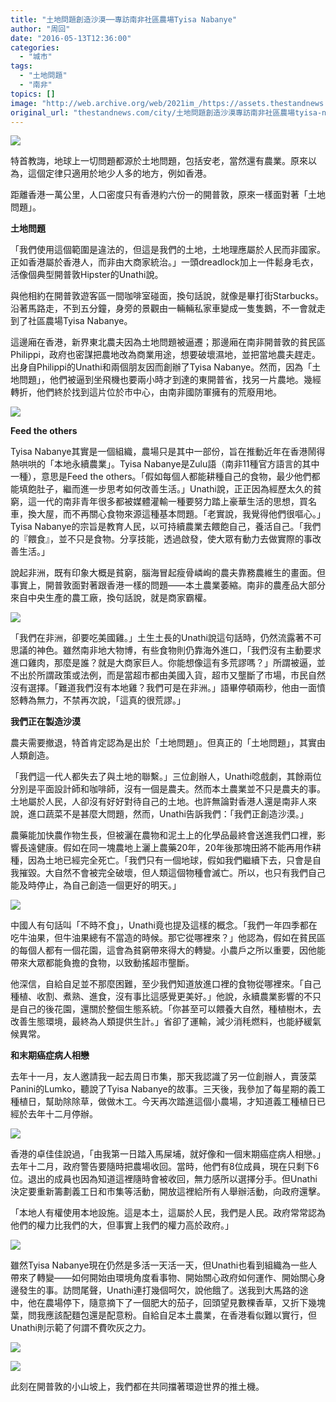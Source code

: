 ```yaml
---
title: "土地問題創造沙漠──專訪南非社區農場Tyisa Nabanye"
author: "周回"
date: "2016-05-13T12:36:00"
categories:
  - "城市"
tags:
  - "土地問題"
  - "南非"
topics: []
image: "http://web.archive.org/web/2021im_/https://assets.thestandnews.com/media/photos/13174034_10153693625701656_4131747285850544710_n_fNXpD.jpg"
original_url: "thestandnews.com/city/土地問題創造沙漠專訪南非社區農場tyisa-nabanye"
---
```

![](http://web.archive.org/web/2021im_/https://assets.thestandnews.com/media/photos/13174034_10153693625701656_4131747285850544710_n_fNXpD.jpg)

特首教誨，地球上一切問題都源於土地問題，包括安老，當然還有農業。原來以為，這個定律只適用於地少人多的地方，例如香港。

距離香港一萬公里，人口密度只有香港約六份一的開普敦，原來一樣面對著「土地問題」。

**土地問題**

「我們使用這個範圍是違法的，但這是我們的土地，土地理應屬於人民而非國家。正如香港屬於香港人，而非由大商家統治。」一頭dreadlock加上一件鬆身毛衣，活像個典型開普敦Hipster的Unathi說。

與他相約在開普敦遊客區一間咖啡室碰面，換句話說，就像是畢打街Starbucks。沿著馬路走，不到五分鐘，身旁的景觀由一輛輛私家車變成一隻隻鵝，不一會就走到了社區農場Tyisa Nabanye。

這邊廂在香港，新界東北農夫因為土地問題被逼遷；那邊廂在南非開普敦的貧民區Philippi，政府也密謀把農地改為商業用途，想要破壞濕地，並把當地農夫趕走。出身自Philippi的Unathi和兩個朋友因而創辦了Tyisa Nabanye。然而，因為「土地問題」，他們被逼到坐飛機也要兩小時才到達的東開普省，找另一片農地。幾經轉折，他們終於找到這片位於市中心，由南非國防軍擁有的荒廢用地。

![](http://web.archive.org/web/2021im_/https://assets.thestandnews.com/media/photos/13226731_10153693625056656_8447940413636173421_n_fdiOW.jpg)

**Feed the others**

Tyisa Nabanye其實是一個組織，農場只是其中一部份，旨在推動近年在香港鬧得熱哄哄的「本地永續農業」。Tyisa Nabanye是Zulu語（南非11種官方語言的其中一種），意思是Feed the others。「假如每個人都能耕種自己的食物，最少他們都能填飽肚子，繼而進一步思考如何改善生活。」Unathi說，正正因為經歷太久的貧窮，這一代的南非青年很多都被媒體灌輸一種要努力踏上豪華生活的思想，買名車，換大屋，而不再關心食物來源這種基本問題。「老實說，我覺得他們很嘔心。」Tyisa Nabanye的宗旨是教育人民，以可持續農業去餵飽自己，養活自己。「我們的『餵食』，並不只是食物。分享技能，透過啟發，使大眾有動力去做實際的事改善生活。」

說起非洲，既有印象大概是貧窮，腦海冒起瘦骨嶙峋的農夫靠務農維生的畫面。但事實上，開普敦面對著跟香港一樣的問題——本土農業萎縮。南非的農產品大部分來自中央生產的農工廠，換句話說，就是商家霸權。

![](http://web.archive.org/web/2021im_/https://assets.thestandnews.com/media/photos/13177146_10153693624601656_4466901063355250452_n_hfQXI.jpg)

「我們在非洲，卻要吃美國雞。」土生土長的Unathi說這句話時，仍然流露著不可思議的神色。雖然南非地大物博，有些食物則仍靠海外進口，「我們沒有主動要求進口雞肉，那麼是誰？就是大商家巨人。你能想像這有多荒謬嗎？」所謂被逼，並不出於所謂政策或法例，而是當超市都由美國入貨，超市又壟斷了市場，市民自然沒有選擇。「難道我們沒有本地雞？我們可是在非洲。」語畢停頓兩秒，他由一面憤怒轉為無力，不禁再次說，「這真的很荒謬。」

**我們正在製造沙漠**

農夫需要撤退，特首肯定認為是出於「土地問題」。但真正的「土地問題」，其實由人類創造。

「我們這一代人都失去了與土地的聯繫。」三位創辦人，Unathi唸戲劇，其餘兩位分別是平面設計師和咖啡師，沒有一個是農夫。然而本土農業並不只是農夫的事。土地屬於人民，人卻沒有好好對待自己的土地。也許無論對香港人還是南非人來說，進口蔬菜不是甚麼大問題，然而，Unathi告訴我們：「我們正創造沙漠。」

農藥能加快農作物生長，但被灑在農物和泥土上的化學品最終會送進我們口裡，影響長遠健康。假如在同一塊農地上灑上農藥20年，20年後那塊田將不能再用作耕種，因為土地已經完全死亡。「我們只有一個地球，假如我們繼續下去，只會是自我摧毀。大自然不會被完全破壞，但人類這個物種會滅亡。所以，也只有我們自己能及時停止，為自己創造一個更好的明天。」

![](http://web.archive.org/web/2021im_/https://assets.thestandnews.com/media/photos/13174096_10153693626266656_860054963206678794_n_iJQCg.jpg)

中國人有句話叫「不時不食」，Unathi竟也提及這樣的概念。「我們一年四季都在吃牛油果，但牛油果總有不當造的時候。那它從哪裡來？」他認為，假如在貧民區的每個人都有一個花園，這會為貧窮帶來得大的轉變。小農戶之所以重要，因他能帶來大眾都能負擔的食物，以致動搖超市壟斷。

他深信，自給自足並不那麼困難，至少我們知道放進口裡的食物從哪裡來。「自己種植、收割、煮熟、進食，沒有事比這感覺更美好。」他說，永續農業影響的不只是自己的後花園，還關於整個生態系統。「你甚至可以餵養大自然，種植樹木，去改善生態環境，最終為人類提供生計。」省卻了運輸，減少消秏燃料，也能紓緩氣候異常。

**和末期癌症病人相戀**

去年十一月，友人邀請我一起去周日市集，那天我認識了另一位創辦人，賣菠菜Panini的Lumko，聽說了Tyisa Nabanye的故事。三天後，我參加了每星期的義工種植日，幫助除除草，做做木工。今天再次踏進這個小農場，才知道義工種植日已經於去年十二月停辦。

![](http://web.archive.org/web/2021im_/https://assets.thestandnews.com/media/photos/13220974_10153693626116656_1902723269816235033_n_ijXSS.jpg)

香港的卓佳佳說過，「由我第一日踏入馬屎埔，就好像和一個末期癌症病人相戀。」去年十二月，政府警告要隨時把農場收回。當時，他們有8位成員，現在只剩下6位。退出的成員也因為知道這裡隨時會被收回，無力感所以選擇分手。但Unathi決定要重新籌劃義工日和市集等活動，開放這裡給所有人舉辦活動，向政府還擊。

「本地人有權使用本地設施。這是本土，這屬於人民，我們是人民。政府常常認為他們的權力比我們的大，但事實上我們的權力高於政府。」

![](http://web.archive.org/web/2021im_/https://assets.thestandnews.com/media/photos/13233084_10153693624686656_3282692886394721067_n_dc6pA.jpg)

雖然Tyisa Nabanye現在仍然是多活一天活一天，但Unathi也看到組織為一些人帶來了轉變——如何開始由環境角度看事物、開始關心政府如何運作、開始關心身邊發生的事。訪問尾聲，Unathi連打幾個呵欠，說他餓了。送我到大馬路的途中，他在農場停下，隨意摘下了一個肥大的茄子，回頭望見數棵香草，又折下幾塊葉，問我應該配麵包還是配意粉。自給自足本土農業，在香港看似難以實行，但Unathi則示範了何謂不費吹灰之力。

![](http://web.archive.org/web/2021im_/https://assets.thestandnews.com/media/photos/13173929_10153693625491656_9041989638484704378_n_BGsqO.jpg)

![](http://web.archive.org/web/2021im_/https://assets.thestandnews.com/media/photos/13233005_10153693625866656_433171698640033029_n_20JPw.jpg)

此刻在開普敦的小山坡上，我們都在共同擋著環遊世界的推土機。